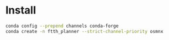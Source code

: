 # Install
```bash
conda config --prepend channels conda-forge
conda create -n ftth_planner --strict-channel-priority osmnx
```
